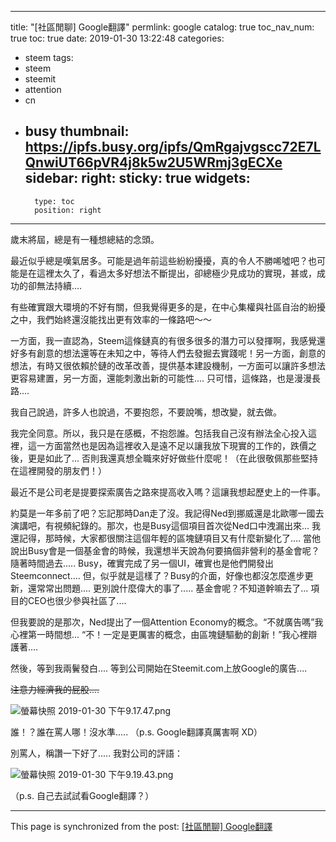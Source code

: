 
---
title: "[社區閒聊] Google翻譯"
permlink: google
catalog: true
toc_nav_num: true
toc: true
date: 2019-01-30 13:22:48
categories:
- steem
tags:
- steem
- steemit
- attention
- cn
- busy
thumbnail: https://ipfs.busy.org/ipfs/QmRgajvgscc72E7LQnwiUT66pVR4j8k5w2U5WRmj3gECXe
sidebar:
    right:
        sticky: true
widgets:
    -
        type: toc
        position: right
---


歲末將屆，總是有一種想總結的念頭。

最近似乎總是嘆氣居多。可能是過年前這些紛紛擾擾，真的令人不勝唏噓吧？也可能是在這裡太久了，看過太多好想法不斷提出，卻總極少見成功的實現，甚或，成功的卻無法持續.... 

有些確實跟大環境的不好有關，但我覺得更多的是，在中心集權與社區自治的紛擾之中，我們始終還沒能找出更有效率的一條路吧～～

一方面，我一直認為，Steem這條鏈真的有很多很多的潛力可以發揮啊，我感覺還好多有創意的想法還等在未知之中，等待人們去發掘去實踐呢！另一方面，創意的想法，有時又很依賴於鏈的改革改善，提供基本建設機制，一方面可以讓許多想法更容易建置，另一方面，還能刺激出新的可能性.... 只可惜，這條路，也是漫漫長路....

我自己說過，許多人也說過，不要抱怨，不要說嘴，想改變，就去做。

我完全同意。所以，我只是在感概，不抱怨誰。包括我自己沒有辦法全心投入這裡，這一方面當然也是因為這裡收入是遠不足以讓我放下現實的工作的，跌價之後，更是如此了... 否則我還真想全職來好好做些什麼呢！（在此很敬佩那些堅持在這裡開發的朋友們！）

最近不是公司老是提要探索廣告之路來提高收入嗎？這讓我想起歷史上的一件事。

約莫是一年多前了吧？忘記那時Dan走了沒。我記得Ned到挪威還是北歐哪一國去演講吧，有視頻紀錄的。那次，也是Busy這個項目首次從Ned口中洩漏出來... 我還記得，那時候，大家都很關注這個年輕的區塊鏈項目又有什麼新變化了.... 當他說出Busy會是一個基金會的時候，我還想半天說為何要搞個非營利的基金會呢？隨著時間過去..... Busy，確實完成了另一個UI，確實也是他們開發出Steemconnect.... 但，似乎就是這樣了？Busy的介面，好像也都沒怎麼進步更新，還常常出問題.... 更別說什麼偉大的事了..... 基金會呢？不知道幹嘛去了... 項目的CEO也很少參與社區了....

但我要說的是那次，Ned提出了一個Attention Economy的概念。“不就廣告嗎”我心裡第一時間想... “不！一定是更厲害的概念，由區塊鏈驅動的創新！”我心裡辯護著.... 

然後，等到我兩鬢發白.... 等到公司開始在Steemit.com上放Google的廣告....

<del>注意力經濟我的屁股....</del>

![螢幕快照 2019-01-30 下午9.17.47.png](https://ipfs.busy.org/ipfs/QmRgajvgscc72E7LQnwiUT66pVR4j8k5w2U5WRmj3gECXe)

誰！？誰在罵人哪！沒水準..... （p.s. Google翻譯真厲害啊 XD）

別罵人，稱讚一下好了..... 我對公司的評語：

![螢幕快照 2019-01-30 下午9.19.43.png](https://ipfs.busy.org/ipfs/QmScM694voQyYtSWuCiMTA2qsQgYe7wJsMCTvzo8AB69Jt)

（p.s. 自己去試試看Google翻譯？）








- - -

This page is synchronized from the post: [[社區閒聊] Google翻譯](https://steemit.com/@deanliu/google)
